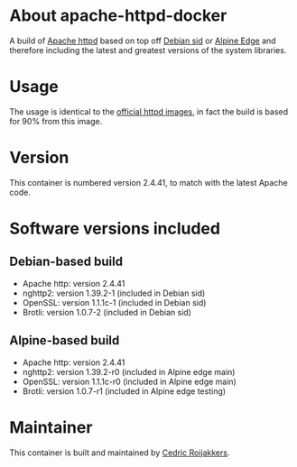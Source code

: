 # About apache-httpd-docker
A build of [Apache httpd](http://httpd.apache.org/) based on top off [Debian sid](https://www.debian.org/releases/sid/) or [Alpine Edge](https://wiki.alpinelinux.org/wiki/Edge) and therefore including the latest and greatest versions of the system libraries.

# Usage
The usage is identical to the [official httpd images](https://hub.docker.com/_/httpd/), in fact the build is based for 90% from this image.

# Version
This container is numbered version 2.4.41, to match with the latest Apache code.

# Software versions included
## Debian-based build
- Apache http: version 2.4.41
- nghttp2: version 1.39.2-1 (included in Debian sid)
- OpenSSL: version 1.1.1c-1 (included in Debian sid)
- Brotli: version 1.0.7-2 (included in Debian sid)

## Alpine-based build
- Apache http: version 2.4.41
- nghttp2: version 1.39.2-r0 (included in Alpine edge main)
- OpenSSL: version 1.1.1c-r0 (included in Alpine edge main)
- Brotli: version 1.0.7-r1 (included in Alpine edge testing)

# Maintainer
This container is built and maintained by [Cedric Roijakkers](mailto:cedric@roijakkers.be).